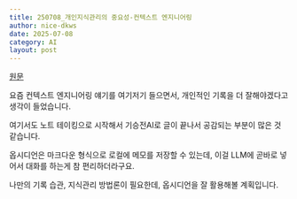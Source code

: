 ```yaml
---
title: 250708_개인지식관리의 중요성-컨텍스트 엔지니어링
author: nice-dkws
date: 2025-07-08
category: AI
layout: post
---
```


[원문](https://longblack.co/note/1523?ticket=NT252875f6ccda9fa4cf4358d2e517262fb57f)

요즘 컨텍스트 엔지니어링 얘기를 여기저기 들으면서, 개인적인 기록을 더 잘해야겠다고 생각이 들었습니다.

여기서도 노트 테이킹으로 시작해서 기승전AI로 글이 끝나서 공감되는 부분이 많은 것 같습니다.

옵시디언은 마크다운 형식으로 로컬에 메모를 저장할 수 있는데, 이걸 LLM에 곧바로 넣어서 대화를 하는게 참 편리하더라구요.

나만의 기록 습관, 지식관리 방법론이 필요한데, 옵시디언을 잘 활용해볼 계획입니다.